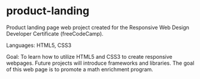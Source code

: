 # product-landing
Product landing page web project created for the Responsive Web Design Developer Certificate (freeCodeCamp).

Languages: HTML5, CSS3

Goal: To learn how to utilize HTML5 and CSS3 to create responsive webpages. Future projects will introduce frameworks and libraries. The goal of this web page is to promote a math enrichment program.
